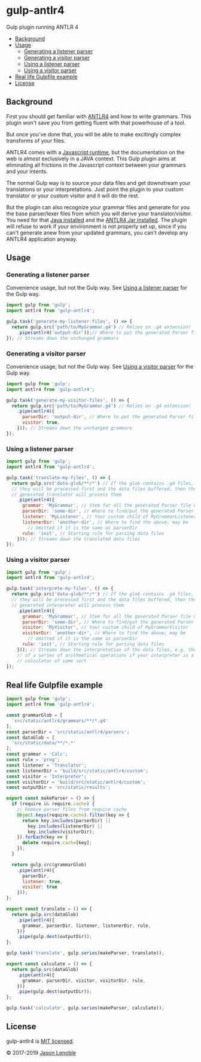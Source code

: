 # gulp-antlr4

Gulp plugin running ANTLR 4

  * [Background](#background)
  * [Usage](#usage)
    * [Generating a listener parser](#generating-a-listener-parser)
    * [Generating a visitor parser](#generating-a-visitor-parser)
    * [Using a listener parser](#using-a-listener-parser)
    * [Using a visitor parser](#using-a-visitor-parser)
  * [Real life Gulpfile example](#real-life-gulpfile-example)
  * [License](#license)


## Background

First you should get familiar with [ANTLR4](http://www.antlr.org/) and how to write grammars. This plugin won't save you from getting fluent with that powerhouse of a tool.

But once you've done that, you will be able to make excitingly complex transforms of your files.

ANTLR4 comes with a [Javascript runtime](https://github.com/antlr/antlr4/tree/master/runtime/JavaScript), but the documentation on the web is almost exclusively in a JAVA context. This Gulp plugin aims at eliminating all frictions in the Javascript context between your grammars and your intents.

The normal Gulp way is to source your data files and get downstream your translations or your interpretations. Just point the plugin to your custom translator or your custom visitor and it will do the rest.

But the plugin can also recognize your grammar files and generate for you the base parser/lexer files from which you will derive your translator/visitor. You need for that [Java installed](https://www.java.com/fr/download/) and the [ANTLR4 Jar installed](https://github.com/antlr/antlr4/blob/master/doc/getting-started.md). The plugin will refuse to work if your environment is not properly set up, since if you can't generate anew from your updated grammars, you can't develop any ANTLR4 application anyway.

## Usage

### Generating a listener parser

Convenience usage, but not the Gulp way. See [Using a listener parser](#using-a-listener-parser) for the Gulp way.

```js
import gulp from 'gulp';
import antlr4 from 'gulp-antlr4';

gulp.task('generate-my-listener-files', () => {
  return gulp.src('path/to/MyGrammar.g4') // Relies on .g4 extension!
    .pipe(antlr4('output-dir'));// Where to put the generated Parser files
}); // Streams down the unchanged grammars
```

### Generating a visitor parser

Convenience usage, but not the Gulp way. See [Using a visitor parser](#using-a-visitor-parser) for the Gulp way.

```js
import gulp from 'gulp';
import antlr4 from 'gulp-antlr4';

gulp.task('generate-my-visitor-files', () => {
  return gulp.src('path/to/MyGrammar.g4') // Relies on .g4 extension!
    .pipe(antlr4({
      parserDir: 'output-dir', // Where to put the generated Parser files
      visitor: true,
    })); // Streams down the unchanged grammars
});
```

### Using a listener parser

```js
import gulp from 'gulp';
import antlr4 from 'gulp-antlr4';

gulp.task('translate-my-files', () => {
  return gulp.src('data-glob/**/*') // If the glob contains .g4 files,
  // they will be processed first and the data files buffered, then the new
  // generated translator will process them
    .pipe(antlr4({
      grammar: 'MyGrammar', // Stem for all the generated Parser file names
      parserDir: 'some-dir', // Where to find/put the generated Parser files
      listener: 'MyListener', // Your custom child of MyGrammarListener
      listenerDir: 'another-dir', // Where to find the above; may be
        // omitted if it is the same as parserDir
      rule: 'init', // Starting rule for parsing data files
    })); // Streams down the translated data files
});
```

### Using a visitor parser

```js
import gulp from 'gulp';
import antlr4 from 'gulp-antlr4';

gulp.task('interprete-my-files', () => {
  return gulp.src('data-glob/**/*') // If the glob contains .g4 files,
  // they will be processed first and the data files buffered, then the new
  // generated interpreter will process them
    .pipe(antlr4({
      grammar: 'MyGrammar', // Stem for all the generated Parser file names
      parserDir: 'some-dir', // Where to find/put the generated Parser files
      visitor: 'MyVisitor', // Your custom child of MyGrammarVisitor
      visitorDir: 'another-dir', // Where to find the above; may be
        // omitted if it is the same as parserDir
      rule: 'init', // Starting rule for parsing data files
    })); // Streams down the interpretation of the data files, e.g. the results
    // of a series of arithmetical operations if your interpreter is a
    // calculator of some sort
});
```

## Real life Gulpfile example

```js
import gulp from 'gulp';
import antlr4 from 'gulp-antlr4';

const grammarGlob = [
  'src/static/antlr4/grammars/**/*.g4'
];
const parserDir = 'src/static/antlr4/parsers';
const dataGlob = [
  'src/static/data/**/*.*'
];
const grammar = 'Calc';
const rule = 'prog';
const listener = 'Translator';
const listenerDir = 'build/src/static/antlr4/custom';
const visitor = 'Interpreter';
const visitorDir = 'build/src/static/antlr4/custom';
const outputDir = 'src/static/results';

export const makeParser = () => {
  if (require && require.cache) {
    // Remove parser files from require cache
    Object.keys(require.cache).filter(key => {
      return key.includes(parserDir) ||
        key.includes(listenerDir) ||
        key.includes(visitorDir);
    }).forEach(key => {
      delete require.cache[key];
    });
  }

  return gulp.src(grammarGlob)
    .pipe(antlr4({
      parserDir,
      listener: true,
      visitor: true
    }));
};

export const translate = () => {
  return gulp.src(dataGlob)
    .pipe(antlr4({
      grammar, parserDir, listener, listenerDir, rule,
    }))
    .pipe(gulp.dest(outputDir));
};

gulp.task('translate', gulp.series(makeParser, translate));

export const calculate = () => {
  return gulp.src(dataGlob)
    .pipe(antlr4({
      grammar, parserDir, visitor, visitorDir, rule,
    }))
    .pipe(gulp.dest(outputDir));
};

gulp.task('calculate', gulp.series(makeParser, calculate));
```


## License

gulp-antlr4 is [MIT licensed](./LICENSE).

© 2017-2019 [Jason Lenoble](mailto:jason.lenoble@gmail.com)

